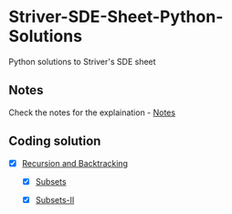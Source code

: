 # Striver-SDE-Sheet-Python-Solutions

Python solutions to Striver's SDE sheet

## Notes
Check the notes for the explaination - [Notes](https://stingy-shallot-4ea.notion.site/Striver-s-SDE-Sheet-b2e90fea2bfa4134b9b00fdf9f121f6a) 

## Coding solution
- [x] [Recursion and Backtracking](Recursion-and-Backtracking)
    - [x] [Subsets](Recursion-and-Backtracking/78-Subsets.py)
    - [x] [Subsets-II](Recursion-and-Backtracking/78-Subsets.py)
    